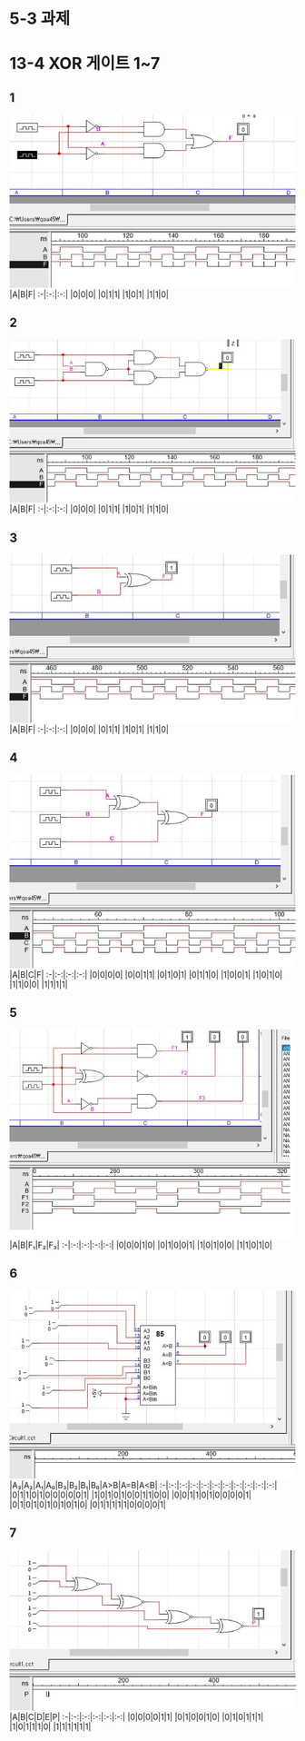 # 5-3 과제
# 13-4 XOR 게이트 1~7
## 1
![1](/img5/1.JPG)
|A|B|F|
:-|:-:|:-:|
|0|0|0|
|0|1|1|
|1|0|1|
|1|1|0|
## 2
![1](/img5/2.JPG)
|A|B|F|
:-|:-:|:-:|
|0|0|0|
|0|1|1|
|1|0|1|
|1|1|0|

## 3
![1](/img5/3.JPG)
|A|B|F|
:-|:-:|:-:|
|0|0|0|
|0|1|1|
|1|0|1|
|1|1|0|
## 4
![1](/img5/4.JPG)
|A|B|C|F|
:-|:-:|:-:|:-:|
|0|0|0|0|
|0|0|1|1|
|0|1|0|1|
|0|1|1|0|
|1|0|0|1|
|1|0|1|0|
|1|1|0|0|
|1|1|1|1|

## 5
![1](/img5/5.JPG)
|A|B|F₁|F₂|F₃|
:-|:-:|:-:|:-:|:-:|
|0|0|0|1|0|
|0|1|0|0|1|
|1|0|1|0|0|
|1|1|0|1|0|

## 6
![1](/img5/6.JPG)
|A₃|A₂|A₁|A₀|B₃|B₂|B₁|B₀|A>B|A=B|A<B|
:-|:-:|:-:|:-:|:-:|:-:|:-:|:-:|:-:|:-:|:-:|
|0|1|1|0|1|0|0|0|0|0|1|
|1|0|1|0|1|0|0|1|1|0|0|
|0|0|1|1|0|1|0|0|0|0|1|
|0|1|0|1|0|1|0|1|0|1|0|
|0|1|1|1|1|1|0|0|0|0|1|

## 7
![1](/img5/7.JPG)
|A|B|C|D|E|P|
:-|:-:|:-:|:-:|:-:|:-:|
|0|0|0|0|1|1|
|0|1|0|0|1|0|
|0|1|0|1|1|1|
|1|0|1|1|1|0|
|1|1|1|1|1|1|

